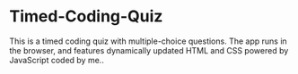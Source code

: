 # Timed-Coding-Quiz
This is a timed coding quiz with multiple-choice questions. The app runs in the browser, and features dynamically updated HTML and CSS powered by JavaScript coded by me.. 
